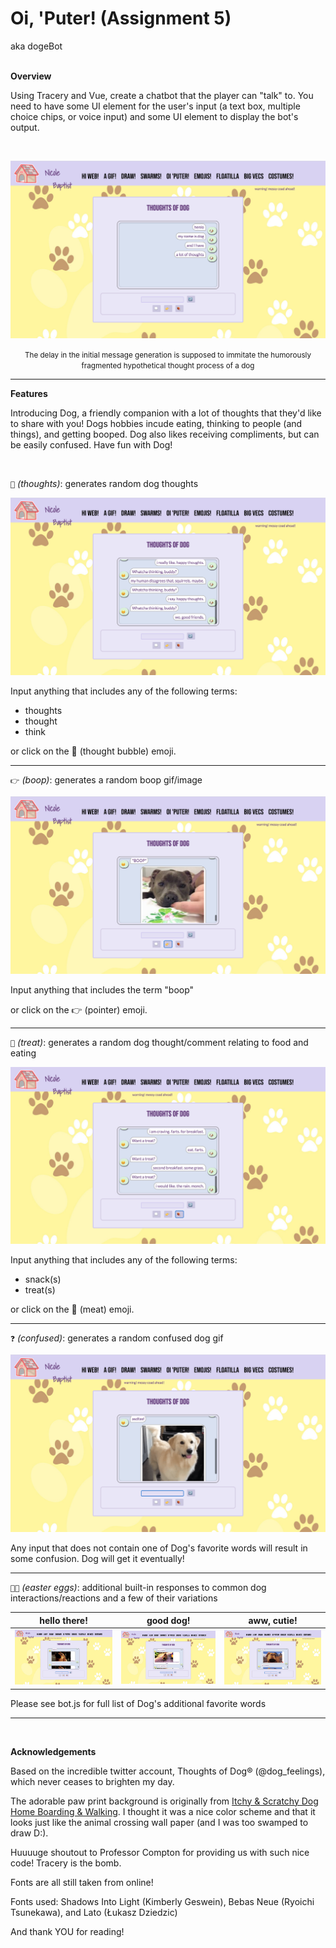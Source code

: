Oi, 'Puter! (Assignment 5)
===
aka dogeBot
<br>
<br>

**Overview**

Using Tracery and Vue, create a chatbot that the player can "talk" to. You need to have some UI element for the user's input (a text box, multiple choice chips, or voice input) and some UI element to display the bot's output.

<br>

<center>

![load view](../src/a5imgs/overview.png)

</center>

<small><center>The delay in the initial message generation is supposed to immitate the humorously fragmented hypothetical thought process of a dog</center></small>

<hr>


**Features**

Introducing Dog, a friendly companion with a lot of thoughts that they'd like to share with you! Dogs hobbies incude eating, thinking to people (and things), and getting booped. Dog also likes receiving compliments, but can be easily confused. Have fun with Dog!

<br>

<code>💭</code> <i>(thoughts)</i>: generates random dog thoughts

<center>

![thought view](../src/a5imgs/thoughtsview.png)

</center>

Input anything that includes any of the following terms:

* thoughts
* thought
* think

or click on the 💭 (thought bubble) emoji.


<hr>

<code>👉</code> <i>(boop)</i>: generates a random boop gif/image

<center>


![boop view](../src/a5imgs/boopview.png)

</center>

Input anything that includes the term "boop"

or click on the 👉 (pointer) emoji.


<hr>

<code>🍖</code> <i>(treat)</i>: generates a random dog thought/comment relating to food and eating

<center>

![treat view](../src/a5imgs/treatview.png)

</center>

Input anything that includes any of the following terms:

* snack(s)
* treat(s)

or click on the 🍖 (meat) emoji.


<hr>

<code>❓</code> <i>(confused)</i>: generates a random confused dog gif

<center>

![confused view](../src/a5imgs/confusedview.png)

</center>

Any input that does not contain one of Dog's favorite words will result in some confusion. Dog will get it eventually!


<hr>

<code>🥚🐇</code> <i>(easter eggs)</i>: additional built-in responses to common dog interactions/reactions and a few of their variations

hello there! | good dog! | aww, cutie!
:-------------------------:|:-------------------------:|:-------------------------:
![hello view](../src/a5imgs/helloview.png) | ![good view](../src/a5imgs/goodview.png) | ![cutie view](../src/a5imgs/cutieview.png)

Please see bot.js for full list of Dog's additional favorite words

<hr>

<br>

**Acknowledgements**

Based on the incredible twitter account, Thoughts of Dog® (@dog_feelings), which never ceases to brighten my day.

The adorable paw print background is originally from [Itchy & Scratchy Dog Home Boarding & Walking](https://www.496fba71-f1dc-45df-90b0-06b3ad977239.com/prices). I thought it was a nice color scheme and that it looks just like the animal crossing wall paper (and I was too swamped to draw D:).

Huuuuge shoutout to Professor Compton for providing us with such nice code!
Tracery is the bomb.

Fonts are all still taken from online!

Fonts used: Shadows Into Light (Kimberly Geswein), Bebas Neue (Ryoichi Tsunekawa), and Lato (Łukasz Dziedzic)

And thank YOU for reading!